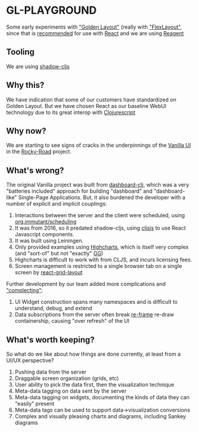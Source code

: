 # GL-PLAYGROUND

Some early experiments with ["Golden Layout"](https://github.com/golden-layout/golden-layout)
(really with ["FlexLayout"](https://github.com/caplin/FlexLayout),
since that is [recommended](https://github.com/golden-layout/golden-layout#dropped-features)
for use with [React](https://reactjs.org/) and we are using [Reagent](https://github.com/reagent-project/reagent)


## Tooling

We are using [shadow-cljs](https://github.com/thheller/shadow-cljs)


## Why this?

We have indication that some of our customers have standardized on Golden Layout. But we have
chosen React as our baseline WebUI technology due to its great interop with [Clojurescript](https://clojurescript.org)

## Why now?

We are starting to see signs of cracks in the underpinnings of the
[Vanilla UI](https://github.com/cawasser/rocky-road/tree/master/bases/vanilla/cljs) in the
[Rocky-Road](https://github.com/cawasser/rocky-road) project.

## What's wrong?

The original Vanilla project was built from [dashboard-clj](https://github.com/multunus/dashboard-clj), which was a very
"batteries included" approach for building "dashboard" and "dashboard-like" Single-Page Applications. But, it also burdened
the developer with a number of explicit and implicit couplings:

1. Interactions between the server and the client were scheduled, using [org.immutant/scheduling](http://immutant.org/documentation/current/apidoc/guide-scheduling.html)
2. It was from 2016, so it predated shadow-cljs, using [cljsjs](http://cljsjs.github.io) to use React Javascript components.
3. It was built using Leiningen.
4. Only provided examples using [Highcharts](http://www.highcharts.com), which is itself very complex (and "sort-of" but not "exactly" [GG](https://ggplot2.tidyverse.org))
5. Highcharts is difficult to work with from CLJS, and incurs licensing fees.
6. Screen management is restricted to a single browser tab on a single screen by [react-grid-layout](https://github.com/react-grid-layout/react-grid-layout)

Further development by our team added more complications and ["complecting"](https://www.infoq.com/presentations/Simple-Made-Easy/):

1. UI Widget construction spans many namespaces and is difficult to understand, debug, and extend
2. Data subscriptions from the server often break [re-frame](https://github.com/Day8/re-frame) re-draw containership, causing "over refresh" of the UI

## What's worth keeping?

So what do we like about how things are done currently, at least from a UI/UX perspective?

1. Pushing data from the server
2. Draggable screen organization (grids, etc)
3. User ability to pick the data first, then the visualization technique
4. Meta-data tagging on data sent by the server
5. Meta-data tagging on widgets, documenting the kinds of data they can "easily" present
6. Meta-data tags can be used to support data->visualization conversions
7. Complex and visually pleasing charts and diagrams, including Sankey diagrams

